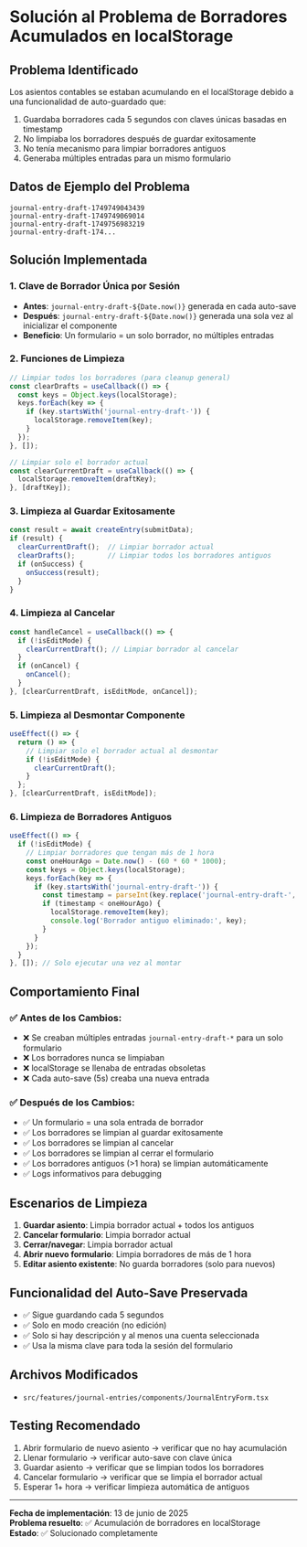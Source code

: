# Solución al Problema de Borradores Acumulados en localStorage

## Problema Identificado
Los asientos contables se estaban acumulando en el localStorage debido a una funcionalidad de auto-guardado que:
1. Guardaba borradores cada 5 segundos con claves únicas basadas en timestamp
2. No limpiaba los borradores después de guardar exitosamente
3. No tenía mecanismo para limpiar borradores antiguos
4. Generaba múltiples entradas para un mismo formulario

## Datos de Ejemplo del Problema
```
journal-entry-draft-1749749043439
journal-entry-draft-1749749069014  
journal-entry-draft-1749756983219
journal-entry-draft-174...
```

## Solución Implementada

### 1. **Clave de Borrador Única por Sesión**
- **Antes**: `journal-entry-draft-${Date.now()}` generada en cada auto-save
- **Después**: `journal-entry-draft-${Date.now()}` generada una sola vez al inicializar el componente
- **Beneficio**: Un formulario = un solo borrador, no múltiples entradas

### 2. **Funciones de Limpieza**
```typescript
// Limpiar todos los borradores (para cleanup general)
const clearDrafts = useCallback(() => {
  const keys = Object.keys(localStorage);
  keys.forEach(key => {
    if (key.startsWith('journal-entry-draft-')) {
      localStorage.removeItem(key);
    }
  });
}, []);

// Limpiar solo el borrador actual
const clearCurrentDraft = useCallback(() => {
  localStorage.removeItem(draftKey);
}, [draftKey]);
```

### 3. **Limpieza al Guardar Exitosamente**
```typescript
const result = await createEntry(submitData);
if (result) {
  clearCurrentDraft();  // Limpiar borrador actual
  clearDrafts();        // Limpiar todos los borradores antiguos
  if (onSuccess) {
    onSuccess(result);
  }
}
```

### 4. **Limpieza al Cancelar**
```typescript
const handleCancel = useCallback(() => {
  if (!isEditMode) {
    clearCurrentDraft(); // Limpiar borrador al cancelar
  }
  if (onCancel) {
    onCancel();
  }
}, [clearCurrentDraft, isEditMode, onCancel]);
```

### 5. **Limpieza al Desmontar Componente**
```typescript
useEffect(() => {
  return () => {
    // Limpiar solo el borrador actual al desmontar
    if (!isEditMode) {
      clearCurrentDraft();
    }
  };
}, [clearCurrentDraft, isEditMode]);
```

### 6. **Limpieza de Borradores Antiguos**
```typescript
useEffect(() => {
  if (!isEditMode) {
    // Limpiar borradores que tengan más de 1 hora
    const oneHourAgo = Date.now() - (60 * 60 * 1000);
    const keys = Object.keys(localStorage);
    keys.forEach(key => {
      if (key.startsWith('journal-entry-draft-')) {
        const timestamp = parseInt(key.replace('journal-entry-draft-', ''));
        if (timestamp < oneHourAgo) {
          localStorage.removeItem(key);
          console.log('Borrador antiguo eliminado:', key);
        }
      }
    });
  }
}, []); // Solo ejecutar una vez al montar
```

## Comportamiento Final

### ✅ **Antes de los Cambios**:
- ❌ Se creaban múltiples entradas `journal-entry-draft-*` para un solo formulario
- ❌ Los borradores nunca se limpiaban
- ❌ localStorage se llenaba de entradas obsoletas
- ❌ Cada auto-save (5s) creaba una nueva entrada

### ✅ **Después de los Cambios**:
- ✅ Un formulario = una sola entrada de borrador
- ✅ Los borradores se limpian al guardar exitosamente
- ✅ Los borradores se limpian al cancelar
- ✅ Los borradores se limpian al cerrar el formulario
- ✅ Los borradores antiguos (>1 hora) se limpian automáticamente
- ✅ Logs informativos para debugging

## Escenarios de Limpieza

1. **Guardar asiento**: Limpia borrador actual + todos los antiguos
2. **Cancelar formulario**: Limpia borrador actual
3. **Cerrar/navegar**: Limpia borrador actual
4. **Abrir nuevo formulario**: Limpia borradores de más de 1 hora
5. **Editar asiento existente**: No guarda borradores (solo para nuevos)

## Funcionalidad del Auto-Save Preservada
- ✅ Sigue guardando cada 5 segundos
- ✅ Solo en modo creación (no edición)
- ✅ Solo si hay descripción y al menos una cuenta seleccionada
- ✅ Usa la misma clave para toda la sesión del formulario

## Archivos Modificados
- `src/features/journal-entries/components/JournalEntryForm.tsx`

## Testing Recomendado
1. Abrir formulario de nuevo asiento → verificar que no hay acumulación
2. Llenar formulario → verificar auto-save con clave única
3. Guardar asiento → verificar que se limpian todos los borradores
4. Cancelar formulario → verificar que se limpia el borrador actual
5. Esperar 1+ hora → verificar limpieza automática de antiguos

---
**Fecha de implementación**: 13 de junio de 2025  
**Problema resuelto**: ✅ Acumulación de borradores en localStorage  
**Estado**: ✅ Solucionado completamente
